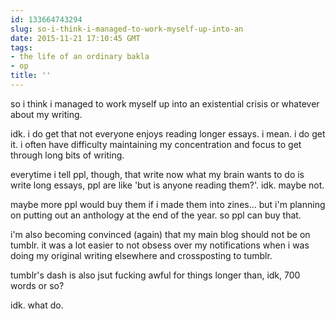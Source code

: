 ```yaml
---
id: 133664743294
slug: so-i-think-i-managed-to-work-myself-up-into-an
date: 2015-11-21 17:10:45 GMT
tags:
- the life of an ordinary bakla
- op
title: ''
---
```

so i think i managed to work myself up into an existential crisis or whatever about my writing.

idk. i do get that not everyone enjoys reading longer essays. i mean. i do get it. i often have difficulty maintaining my concentration and focus to get through long bits of writing.

everytime i tell ppl, though, that write now what my brain wants to do is write long essays, ppl are like 'but is anyone reading them?'. idk. maybe not.

maybe more ppl would buy them if i made them into zines... but i'm planning on putting out an anthology at the end of the year. so ppl can buy that.

i'm also becoming convinced (again) that my main blog should not be on tumblr. it was a lot easier to not obsess over my notifications when i was doing my original writing elsewhere and crossposting to tumblr.

tumblr's dash is also jsut fucking awful for things longer than, idk, 700 words or so?

idk. what do.